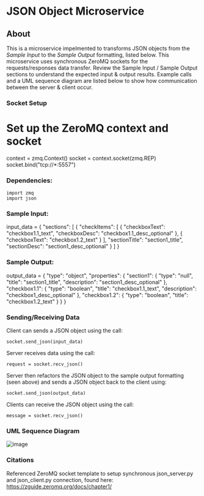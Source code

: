# JSON Object Microservice

## About
This is a microservice impelmented to transforms JSON objects from the _Sample Input_ to the _Sample Output_ formatting, listed below.
This microservice uses synchronous ZeroMQ sockets for the requests/responses data transfer. Review the Sample Input / Sample Output sections to understand the expected input & output results. Example calls and a UML sequence diagram are listed below to show how communication between the server & client occur.

### Socket Setup
# Set up the ZeroMQ context and socket
context = zmq.Context()
socket = context.socket(zmq.REP)
socket.bind("tcp://*:5557")

### Dependencies:

    import zmq
    import json

### Sample Input:
input_data = 
{
  "sections": [
    {
      "checkItems": [
        {
          "checkboxText": "checkbox1.1_text",
          "checkboxDesc": "checkbox1.1_desc_optional"
        },
        {
          "checkboxText": "checkbox1.2_text"
        }
      ],
      "sectionTitle": "section1_title",
      "sectionDesc": "section1_desc_optional"
    }
  ]
}

### Sample Output:
output_data =
{
  "type": "object",
  "properties": {
    "section1": {
      "type": "null",
      "title": "section1_title",
      "description": "section1_desc_optional"
    },
    "checkbox1.1": {
      "type": "boolean",
      "title": "checkbox1.1_text",
      "description": "checkbox1_desc_optional"
    },
    "checkbox1.2": {
      "type": "boolean",
      "title": "checkbox1.2_text"
    }
  }
}

### Sending/Receiving Data
Client can sends a JSON object using the call:

    socket.send_json(input_data)
    
Server receives data using the call:

    request = socket.recv_json()
Server then refactors the JSON object to the sample output formatting (seen above) and sends a JSON object back to the client using:

    socket.send_json(output_data)
    
Clients can receive the JSON object using the call:

    message = socket.recv_json()
    
### UML Sequence Diagram
 ![image](https://user-images.githubusercontent.com/67238817/236879142-eff1467e-1a6b-4973-b374-b0c5f4f7bb29.png)
 
### Citations
Referenced ZeroMQ socket template to setup synchronous json_server.py and json_client.py connection, found here: https://zguide.zeromq.org/docs/chapter1/


